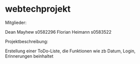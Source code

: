 # webtechprojekt
Mitglieder:

Dean Mayhew     s0582296
Florian Heimann s0583522

Projektbeschreibung:

Erstellung einer ToDo-Liste, die Funktionen wie zb Datum, Login, Erinnerungen beinhaltet
